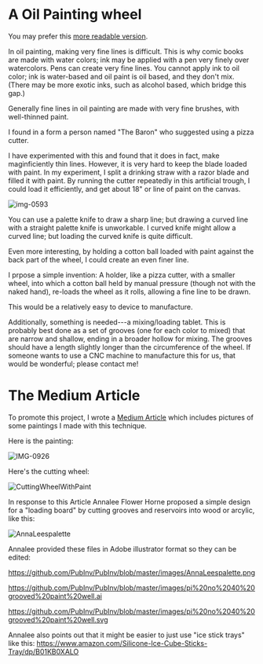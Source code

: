 # A Oil Painting wheel

You may prefer this [more readable version](https://medium.com/hackernoon/public-invention-project-40-a-wheel-for-painting-very-thin-lines-5d596c625549).

In oil painting, making very fine lines is difficult. This is why comic books are made with water colors; ink may be applied with
a pen very finely over watercolors. Pens can create very fine lines. You cannot apply ink to oil color; ink is water-based and 
oil paint is oil based, and they don't mix.  (There may be more exotic inks, such as alcohol based, which bridge this gap.)

Generally fine lines in oil painting are made with very fine brushes, with well-thinned paint.

I found in a form a person named "The Baron" who suggested using a pizza cutter.

I have experimented with this and found that it does in fact, make maginficiently thin lines. However, it is very hard to keep
the blade loaded with paint. In my experiment, I split a drinking straw with a razor blade and filled it with paint.
By running the cutter repeatedly in this artificial trough, I could load it efficiently, and get about 18" or line 
of paint on the canvas.


![img-0593](https://user-images.githubusercontent.com/5296671/46253378-ecd27780-c43f-11e8-817f-48829c20d9af.JPG)

You can use a palette knife to draw a sharp line; but drawing a curved line with a straight palette knife is unworkable.
I curved knife might allow a curved line; but loading the curved knife is quite difficult.

Even more interesting, by holding a cotton ball loaded with paint against the back part of the wheel, I could create 
an even finer line.

I prpose a simple invention: A holder, like a pizza cutter, with a smaller wheel, into which a cotton ball held by manual
pressure (though not with the naked hand), re-loads the wheel as it rolls, allowing a fine line to be drawn.

This would be a relatively easy to device to manufacture.

Additionally, something is needed---a mixing/loading tablet. This is probably best done as a set of grooves (one for each
color to mixed) that are narrow and shallow, ending in a broader hollow for mixing. The grooves should have a length
slightly longer than the circumference of the wheel. If someone wants to use a CNC machine to manufacture this for us, that 
would be wonderful; please contact me!

# The Medium Article

To promote this project, I wrote a [Medium Article](https://medium.com/@RobertLeeRead/public-invention-project-40-a-wheel-for-painting-very-thin-lines-5d596c625549) which includes pictures of some paintings I made with this technique.

Here is the painting:

![IMG-0926](https://user-images.githubusercontent.com/5296671/54373864-fba69280-464b-11e9-820a-7f54f8ba5fa1.JPG)

Here's the cutting wheel:

![CuttingWheelWithPaint](https://user-images.githubusercontent.com/5296671/54374399-0c0b3d00-464d-11e9-8b85-a59f289c1c13.jpg)

In response to this Article Annalee Flower Horne proposed a simple design for a "loading board" by cutting grooves and reservoirs into wood or arcylic, like this:

![AnnaLeespalette](https://user-images.githubusercontent.com/5296671/54376082-41655a00-4650-11e9-8b7a-9c3a28b98cf1.png)


Annalee provided these files in Adobe illustrator format so they can be edited:

https://github.com/PubInv/PubInv/blob/master/images/AnnaLeespalette.png

https://github.com/PubInv/PubInv/blob/master/images/pi%20no%2040%20grooved%20paint%20well.ai

https://github.com/PubInv/PubInv/blob/master/images/pi%20no%2040%20grooved%20paint%20well.svg

Annalee also points out that it might be easier to just use "ice stick trays" like this: https://www.amazon.com/Silicone-Ice-Cube-Sticks-Tray/dp/B01KB0XALO


